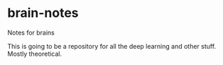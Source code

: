 # brain-notes
Notes for brains

This is going to be a repository for all the deep learning and other stuff. Mostly theoretical. 
